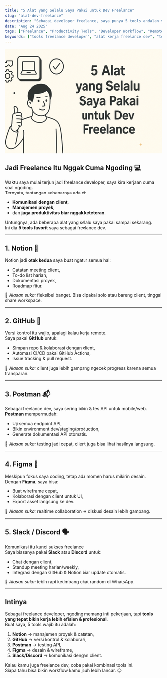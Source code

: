 ```yaml
---
title: "5 Alat yang Selalu Saya Pakai untuk Dev Freelance"
slug: "alat-dev-freelance"
description: "Sebagai developer freelance, saya punya 5 tools andalan yang selalu dipakai untuk jaga produktivitas, komunikasi dengan client, dan bikin kerjaan jadi lebih efisien."
date: "Aug 24 2025"
tags: ["Freelance", "Productivity Tools", "Developer Workflow", "Remote Work"]
keywords: ["tools freelance developer", "alat kerja freelance dev", "tools wajib freelance", "software untuk freelancer", "alat developer produktif"]
---
```


![Ilustrasi Tools Freelance Developer](alat-dev-freelance.png)

## Jadi Freelance Itu Nggak Cuma Ngoding 💻

Waktu saya mulai terjun jadi freelance developer, saya kira kerjaan cuma soal ngoding.  
Ternyata, tantangan sebenarnya ada di:
- **Komunikasi dengan client**,
- **Manajemen proyek**,  
- dan **jaga produktivitas biar nggak keteteran**.

Untungnya, ada beberapa alat yang selalu saya pakai sampai sekarang.  
Ini dia **5 tools favorit** saya sebagai freelance dev.

---

## 1. Notion 📒

Notion jadi **otak kedua** saya buat ngatur semua hal:
- Catatan meeting client,
- To-do list harian,
- Dokumentasi proyek,
- Roadmap fitur.

📌 *Alasan suka:* fleksibel banget. Bisa dipakai solo atau bareng client, tinggal share workspace.

---

## 2. GitHub 🚀

Versi kontrol itu wajib, apalagi kalau kerja remote.  
Saya pakai **GitHub** untuk:
- Simpan repo & kolaborasi dengan client,
- Automasi CI/CD pakai GitHub Actions,
- Issue tracking & pull request.

📌 *Alasan suka:* client juga lebih gampang ngecek progress karena semua transparan.

---

## 3. Postman 📬

Sebagai freelance dev, saya sering bikin & tes API untuk mobile/web.  
**Postman** mempermudah:
- Uji semua endpoint API,
- Bikin environment dev/staging/production,
- Generate dokumentasi API otomatis.

📌 *Alasan suka:* testing jadi cepat, client juga bisa lihat hasilnya langsung.

---

## 4. Figma 🎨

Meskipun fokus saya coding, tetap ada momen harus mikirin desain.  
Dengan **Figma**, saya bisa:
- Buat wireframe cepat,
- Kolaborasi dengan client untuk UI,
- Export asset langsung ke dev.

📌 *Alasan suka:* realtime collaboration → diskusi desain lebih gampang.

---

## 5. Slack / Discord 🗣️

Komunikasi itu kunci sukses freelance.  
Saya biasanya pakai **Slack** atau **Discord** untuk:
- Chat dengan client,
- Standup meeting harian/weekly,
- Integrasi dengan GitHub & Notion biar update otomatis.

📌 *Alasan suka:* lebih rapi ketimbang chat random di WhatsApp.

---

## Intinya

Sebagai freelance developer, ngoding memang inti pekerjaan, tapi **tools yang tepat bikin kerja lebih efisien & profesional**.  
Buat saya, 5 tools wajib itu adalah:
1. **Notion** → manajemen proyek & catatan,  
2. **GitHub** → versi kontrol & kolaborasi,  
3. **Postman** → testing API,  
4. **Figma** → desain & wireframe,  
5. **Slack/Discord** → komunikasi dengan client.  

Kalau kamu juga freelance dev, coba pakai kombinasi tools ini.  
Siapa tahu bisa bikin workflow kamu jauh lebih lancar. 😉